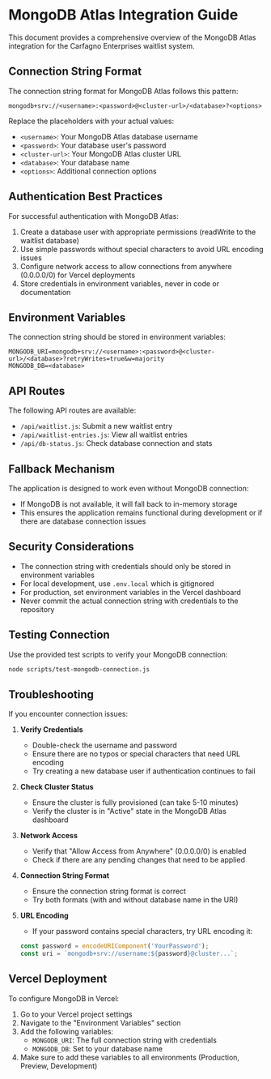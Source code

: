 # MongoDB Atlas Integration Guide

This document provides a comprehensive overview of the MongoDB Atlas integration for the Carfagno Enterprises waitlist system.

## Connection String Format

The connection string format for MongoDB Atlas follows this pattern:

```
mongodb+srv://<username>:<password>@<cluster-url>/<database>?<options>
```

Replace the placeholders with your actual values:
- `<username>`: Your MongoDB Atlas database username
- `<password>`: Your database user's password
- `<cluster-url>`: Your MongoDB Atlas cluster URL
- `<database>`: Your database name
- `<options>`: Additional connection options

## Authentication Best Practices

For successful authentication with MongoDB Atlas:

1. Create a database user with appropriate permissions (readWrite to the waitlist database)
2. Use simple passwords without special characters to avoid URL encoding issues
3. Configure network access to allow connections from anywhere (0.0.0.0/0) for Vercel deployments
4. Store credentials in environment variables, never in code or documentation

## Environment Variables

The connection string should be stored in environment variables:

```
MONGODB_URI=mongodb+srv://<username>:<password>@<cluster-url>/<database>?retryWrites=true&w=majority
MONGODB_DB=<database>
```

## API Routes

The following API routes are available:

- `/api/waitlist.js`: Submit a new waitlist entry
- `/api/waitlist-entries.js`: View all waitlist entries
- `/api/db-status.js`: Check database connection and stats

## Fallback Mechanism

The application is designed to work even without MongoDB connection:

- If MongoDB is not available, it will fall back to in-memory storage
- This ensures the application remains functional during development or if there are database connection issues

## Security Considerations

- The connection string with credentials should only be stored in environment variables
- For local development, use `.env.local` which is gitignored
- For production, set environment variables in the Vercel dashboard
- Never commit the actual connection string with credentials to the repository

## Testing Connection

Use the provided test scripts to verify your MongoDB connection:

```bash
node scripts/test-mongodb-connection.js
```

## Troubleshooting

If you encounter connection issues:

1. **Verify Credentials**
   - Double-check the username and password
   - Ensure there are no typos or special characters that need URL encoding
   - Try creating a new database user if authentication continues to fail

2. **Check Cluster Status**
   - Ensure the cluster is fully provisioned (can take 5-10 minutes)
   - Verify the cluster is in "Active" state in the MongoDB Atlas dashboard

3. **Network Access**
   - Verify that "Allow Access from Anywhere" (0.0.0.0/0) is enabled
   - Check if there are any pending changes that need to be applied

4. **Connection String Format**
   - Ensure the connection string format is correct
   - Try both formats (with and without database name in the URI)

5. **URL Encoding**
   - If your password contains special characters, try URL encoding it:
   ```javascript
   const password = encodeURIComponent('YourPassword');
   const uri = `mongodb+srv://username:${password}@cluster...`;
   ```

## Vercel Deployment

To configure MongoDB in Vercel:
1. Go to your Vercel project settings
2. Navigate to the "Environment Variables" section
3. Add the following variables:
   - `MONGODB_URI`: The full connection string with credentials
   - `MONGODB_DB`: Set to your database name
4. Make sure to add these variables to all environments (Production, Preview, Development)
